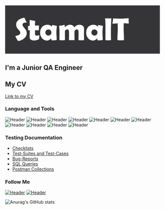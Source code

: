 ![Header](https://github.com/stamalt/StamalT/blob/main/assets/stml.png)
## I'm a Junior QA Engineer

## My CV
[Link to my CV](https://drive.google.com/file/d/1KjunvpxTQDuunnZxsql9pkqwZb_Xuhjl/view?usp=share_link)


### Language and Tools
![Header](https://img.shields.io/badge/Postman-090909?style=for-the-badge&logo=postman&logoColor=f76935)
![Header](https://img.shields.io/badge/Swagger-090909?style=for-the-badge&logo=swagger&logoColor=7ede2b)
![Header](https://img.shields.io/badge/Github-090909?style=for-the-badge&logo=github&logoColor=8cc4d7)
![Header](https://img.shields.io/badge/MySQL-090909?style=for-the-badge&logo=mysql&logoColor=00618a)
![Header](https://img.shields.io/badge/DevTools-090909?style=for-the-badge&logo=googlechrome&logoColor=2674f2)
![Header](https://img.shields.io/badge/AndroidStudio-090909?style=for-the-badge&logo=androidstudio&logoColor=3ad07d)
![Header](https://img.shields.io/badge/Fiddler-090909?style=for-the-badge&logo=fiddler&logoColor=8cc4d7)
![Header](https://img.shields.io/badge/CharlesProxy-090909?style=for-the-badge&logo=charlesproxy&logoColor=8cc4d7)
![Header](https://img.shields.io/badge/Qase-090909?style=for-the-badge&logo=Qase&logoColor=8cc4d7)
![Header](https://img.shields.io/badge/YouTrack-090909?style=for-the-badge&logo=YouTrack&logoColor=8cc4d7)
![Header](https://img.shields.io/badge/GitBash-090909?style=for-the-badge&logo=gitbash&logoColor=8cc4d7)

### Testing Documentation

- [Checklists](https://github.com/artichokeee/checklist)
- [Test-Suites and Test-Cases](https://github.com/artichokeee/test-cases)
- [Bug-Reports](https://github.com/artichokeee/bug-reports)
- [SQL Queries](https://github.com/artichokeee/SQL)
- [Postman Collections](https://github.com/artichokeee/postman)

### Follow Me
[![Header](https://img.shields.io/badge/Telegram-090909?style=for-the-badge&logo=telegram&logoColor=31a5db)](https://t.me/StamalT)
[![Header](https://img.shields.io/badge/Linkedin-090909?style=for-the-badge&logo=linkedin&logoColor=0073b1)](https://www.linkedin.com/in/tanya-stamal/?midToken=AQEsnExn_XuTlw&midSig=3BQmjsU1WivWA1&trk=eml-email_notification_single_mentioned_you_in_this_01-header-12-profile&trkEmail=eml-email_notification_single_mentioned_you_in_this_01-header-12-profile-null-gjh544%7Elcmgwtas%7Ewa-null-neptune%2Fprofile%7Evanity%2Eview)

![Anurag's GitHub stats](https://github-readme-stats.vercel.app/api?username=artichokeee&show_icons=true&theme=radical)